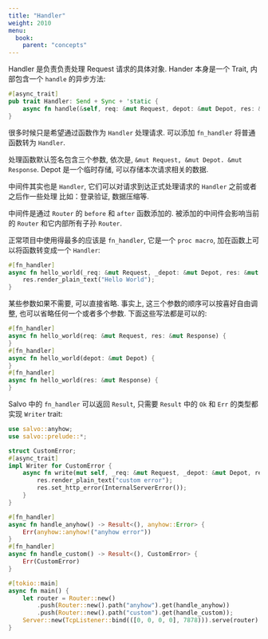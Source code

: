 ```yaml
---
title: "Handler"
weight: 2010
menu:
  book:
    parent: "concepts"
---
```


Handler 是负责负责处理 Request 请求的具体对象.  Hander 本身是一个 Trait, 内部包含一个 ```handle``` 的异步方法:

```rust
#[async_trait]
pub trait Handler: Send + Sync + 'static {
    async fn handle(&self, req: &mut Request, depot: &mut Depot, res: &mut Response);
}
```

很多时候只是希望通过函数作为 ```Handler``` 处理请求. 可以添加 ```fn_handler``` 将普通函数转为 ```Handler```.

处理函数默认签名包含三个参数, 依次是, ```&mut Request, &mut Depot. &mut Response```. Depot 是一个临时存储, 可以存储本次请求相关的数据. 

中间件其实也是 ```Handler```, 它们可以对请求到达正式处理请求的 ```Handler``` 之前或者之后作一些处理 比如：登录验证, 数据压缩等.

中间件是通过 ```Router``` 的 ```before``` 和 ```after``` 函数添加的. 被添加的中间件会影响当前的 ```Router``` 和它内部所有子孙 ```Router```.

正常项目中使用得最多的应该是 ```fn_handler```, 它是一个 ```proc macro```, 加在函数上可以将函数转变成一个 ```Handler```:

```rust
#[fn_handler]
async fn hello_world(_req: &mut Request, _depot: &mut Depot, res: &mut Response) {
    res.render_plain_text("Hello World");
}
```

某些参数如果不需要, 可以直接省略. 事实上, 这三个参数的顺序可以按喜好自由调整, 也可以省略任何一个或者多个参数. 下面这些写法都是可以的:

```rust
#[fn_handler]
async fn hello_world(req: &mut Request, res: &mut Response) {
}
#[fn_handler]
async fn hello_world(depot: &mut Depot) {
}
#[fn_handler]
async fn hello_world(res: &mut Response) {
}
```

Salvo 中的 ```fn_handler``` 可以返回 ```Result```, 只需要 ```Result``` 中的 ```Ok``` 和 ```Err``` 的类型都实现 ```Writer``` trait:

```rust
use salvo::anyhow;
use salvo::prelude::*;

struct CustomError;
#[async_trait]
impl Writer for CustomError {
    async fn write(mut self, _req: &mut Request, _depot: &mut Depot, res: &mut Response) {
        res.render_plain_text("custom error");
        res.set_http_error(InternalServerError());
    }
}

#[fn_handler]
async fn handle_anyhow() -> Result<(), anyhow::Error> {
    Err(anyhow::anyhow!("anyhow error"))
}
#[fn_handler]
async fn handle_custom() -> Result<(), CustomError> {
    Err(CustomError)
}

#[tokio::main]
async fn main() {
    let router = Router::new()
        .push(Router::new().path("anyhow").get(handle_anyhow))
        .push(Router::new().path("custom").get(handle_custom));
    Server::new(TcpListener::bind(([0, 0, 0, 0], 7878))).serve(router).await.unwrap();
}
```